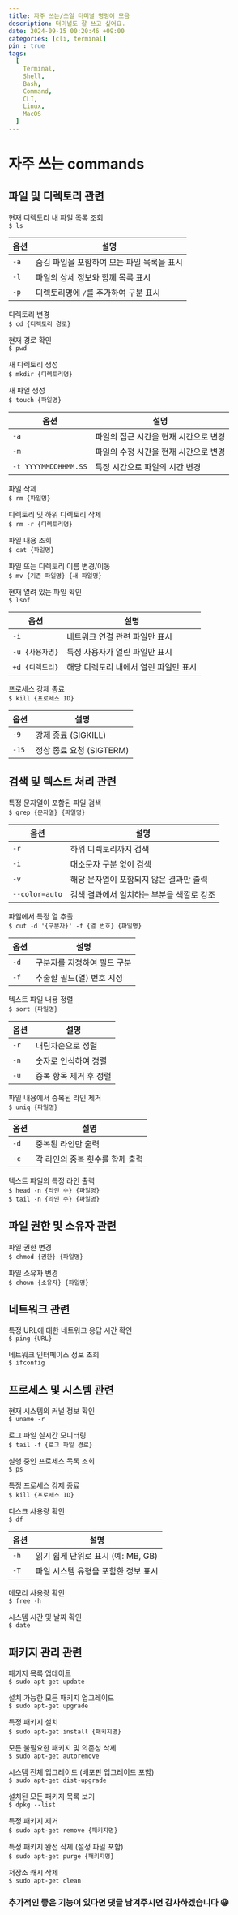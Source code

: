 ```yaml
---
title: 자주 쓰는/쓰일 터미널 명령어 모음
description: 터미널도 잘 쓰고 싶어요.
date: 2024-09-15 00:20:46 +09:00
categories: [cli, terminal]
pin : true
tags:
  [
    Terminal,
    Shell,
    Bash,
    Command,
    CLI,
    Linux,
    MacOS
  ]
---
```


# 자주 쓰는 commands

## 파일 및 디렉토리 관련

현재 디렉토리 내 파일 목록 조회<br>
`$ ls`<br>

| 옵션   | 설명                       |
|------|--------------------------|
| `-a` | 숨김 파일을 포함하여 모든 파일 목록을 표시 |
| `-l` | 파일의 상세 정보와 함께 목록 표시      |
| `-p` | 디렉토리명에 `/`를 추가하여 구분 표시   |

디렉토리 변경<br>
`$ cd {디렉토리 경로}`<br>

현재 경로 확인<br>
`$ pwd`<br>

새 디렉토리 생성<br>
`$ mkdir {디렉토리명}`<br>

새 파일 생성<br>
`$ touch {파일명}`

| 옵션                   | 설명                    |
|----------------------|-----------------------|
| `-a`                 | 파일의 접근 시간을 현재 시간으로 변경 |
| `-m`                 | 파일의 수정 시간을 현재 시간으로 변경 |
| `-t YYYYMMDDHHMM.SS` | 특정 시간으로 파일의 시간 변경     |

파일 삭제<br>
`$ rm {파일명}`<br>

디렉토리 및 하위 디렉토리 삭제<br>
`$ rm -r {디렉토리명}`<br>

파일 내용 조회<br>
`$ cat {파일명}`<br>

파일 또는 디렉토리 이름 변경/이동<br>
`$ mv {기존 파일명} {새 파일명}`<br>

현재 열려 있는 파일 확인<br>
`$ lsof`

| 옵션          | 설명                    |
|-------------|-----------------------|
| `-i`        | 네트워크 연결 관련 파일만 표시     |
| `-u {사용자명}` | 특정 사용자가 열린 파일만 표시     |
| `+d {디렉토리}` | 해당 디렉토리 내에서 열린 파일만 표시 |

프로세스 강제 종료<br>
`$ kill {프로세스 ID}`

| 옵션    | 설명                 |
|-------|--------------------|
| `-9`  | 강제 종료 (SIGKILL)    |
| `-15` | 정상 종료 요청 (SIGTERM) |

## 검색 및 텍스트 처리 관련

특정 문자열이 포함된 파일 검색<br>
`$ grep {문자열} {파일명}`<br>

| 옵션             | 설명                      |
|----------------|-------------------------|
| `-r`           | 하위 디렉토리까지 검색            |
| `-i`           | 대소문자 구분 없이 검색           |
| `-v`           | 해당 문자열이 포함되지 않은 결과만 출력  |
| `--color=auto` | 검색 결과에서 일치하는 부분을 색깔로 강조 |

파일에서 특정 열 추출<br>
`$ cut -d '{구분자}' -f {열 번호} {파일명}`<br>

| 옵션   | 설명              |
|------|-----------------|
| `-d` | 구분자를 지정하여 필드 구분 |
| `-f` | 추출할 필드(열) 번호 지정 |

텍스트 파일 내용 정렬<br>
`$ sort {파일명}`<br>

| 옵션   | 설명                      |
|------|-------------------------|
| `-r` | 내림차순으로 정렬               |
| `-n` | 숫자로 인식하여 정렬             |
| `-u` | 중복 항목 제거 후 정렬           |

파일 내용에서 중복된 라인 제거<br>
`$ uniq {파일명}`<br>

| 옵션   | 설명                 |
|------|--------------------|
| `-d` | 중복된 라인만 출력         |
| `-c` | 각 라인의 중복 횟수를 함께 출력 |

텍스트 파일의 특정 라인 출력<br>
`$ head -n {라인 수} {파일명}`<br>
`$ tail -n {라인 수} {파일명}`<br>

## 파일 권한 및 소유자 관련

파일 권한 변경<br>
`$ chmod {권한} {파일명}`<br>

파일 소유자 변경<br>
`$ chown {소유자} {파일명}`<br>

## 네트워크 관련

특정 URL에 대한 네트워크 응답 시간 확인<br>
`$ ping {URL}`<br>

네트워크 인터페이스 정보 조회<br>
`$ ifconfig`<br>

## 프로세스 및 시스템 관련

현재 시스템의 커널 정보 확인<br>
`$ uname -r`<br>

로그 파일 실시간 모니터링<br>
`$ tail -f {로그 파일 경로}`<br>

실행 중인 프로세스 목록 조회<br>
`$ ps`<br>

특정 프로세스 강제 종료<br>
`$ kill {프로세스 ID}`<br>

디스크 사용량 확인<br>
`$ df`<br>

| 옵션   | 설명                       |
|------|--------------------------|
| `-h` | 읽기 쉽게 단위로 표시 (예: MB, GB) |
| `-T` | 파일 시스템 유형을 포함한 정보 표시     |

메모리 사용량 확인<br>
`$ free -h`<br>

시스템 시간 및 날짜 확인<br>
`$ date`<br>

## 패키지 관리 관련

패키지 목록 업데이트<br>
`$ sudo apt-get update`<br>

설치 가능한 모든 패키지 업그레이드<br>
`$ sudo apt-get upgrade`<br>

특정 패키지 설치<br>
`$ sudo apt-get install {패키지명}`<br>

모든 불필요한 패키지 및 의존성 삭제<br>
`$ sudo apt-get autoremove`<br>

시스템 전체 업그레이드 (배포판 업그레이드 포함)<br>
`$ sudo apt-get dist-upgrade`<br>

설치된 모든 패키지 목록 보기<br>
`$ dpkg --list`<br>

특정 패키지 제거<br>
`$ sudo apt-get remove {패키지명}`<br>

특정 패키지 완전 삭제 (설정 파일 포함)<br>
`$ sudo apt-get purge {패키지명}`<br>

저장소 캐시 삭제<br>
`$ sudo apt-get clean`


### 추가적인 좋은 기능이 있다면 댓글 남겨주시면 감사하겠습니다 😀
